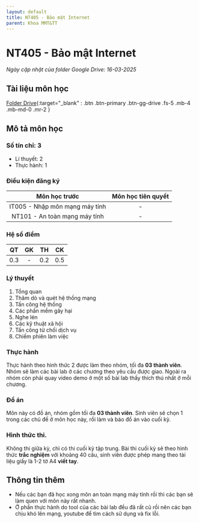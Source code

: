 ```yaml
---
layout: default
title: NT405 - Bảo mật Internet
parent: Khoa MMT&TT
---
```


# NT405 - Bảo mật Internet

*Ngày cập nhật của folder Google Drive: 16-03-2025*
## Tài liệu môn học

[Folder Drive](https://drive.google.com/drive/folders/14kIg-JcOPqR078Pa2OEpqwnbbYgjhx0x){:target="_blank" : .btn .btn-primary .btn-gg-drive .fs-5 .mb-4 .mb-md-0 .mr-2 }

## Mô tả môn học

### Số tín chỉ: 3
- Lí thuyết: 2
- Thực hành: 1

### Điều kiện đăng ký

| Môn học trước | Môn học tiên quyết |  
|------|-----|  
| <center>IT005 - Nhập môn mạng máy tính</center> | <center>-</center> |  
| <center>NT101 - An toàn mạng máy tính</center> | <center>-</center> |  

### Hệ số điểm

| QT | GK | TH | CK |  
|------|-----|-----|-----|  
| <center>0.3</center> | <center>-</center> | <center>0.2</center> | <center>0.5</center> |  

### Lý thuyết

1. Tổng quan
2. Thăm dò và quét hệ thống mạng
3. Tấn công hệ thống
4. Các phần mềm gây hại
5. Nghe lén
6. Các kỹ thuật xã hội
7. Tấn công từ chối dịch vụ
8. Chiếm phiên làm việc

### Thực hành

Thực hành theo hình thức 2 được làm theo nhóm, tối đa **03 thành viên**.
Nhóm sẽ làm các bài lab ở các chương theo yêu cầu được giao. Ngoài ra nhóm còn phải quay video demo ở một số bài lab thấy thích thú nhất ở mỗi chương.

### Đồ án

Môn này có đồ án, nhóm gồm tối đa **03 thành viên**. Sinh viên sẽ chọn 1 trong các chủ đề ở môn học này, rồi làm và báo đồ án vào cuối kỳ.

### Hình thức thi.

Không thi giữa kỳ, chỉ có thi cuối kỳ tập trung.
Bài thi cuối kỳ sẽ theo hình thức **trắc nghiệm** với khoảng 40 câu, sinh viên được phép mang theo tài liệu giấy là 1-2 tờ A4 **viết tay**.

## Thông tin thêm

- Nếu các bạn đã học xong môn an toàn mạng máy tính rồi thì các bạn sẽ làm quen với môn này rất nhanh.
- Ở phần thực hành do tool của các bài lab đều đã rất cũ rồi nên các bạn chịu khó lên mạng, youtube để tìm cách sử dụng và fix lỗi.

